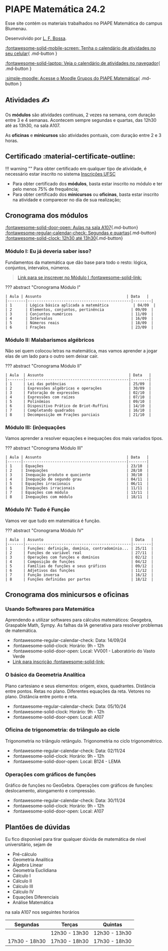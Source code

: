 # PIAPE Matemática 24.2
 

Esse site contém os materiais trabalhados no PIAPE Matemática do campus Blumenau. 

Desenvolvido por [L. F. Bossa](http://lattes.cnpq.br/8752951792540460).

[:fontawesome-solid-mobile-screen: Tenha o calendário de atividades no seu celular](https://calendar.google.com/calendar/ical/c_0cfd85872448206736dda30d068093a19a6996afa23f946d6c467f1e770b1067%40group.calendar.google.com/public/basic.ics){ .md-button }

[:fontawesome-solid-laptop: Veja o calendário de atividades no navegador](https://calendar.google.com/calendar/u/0/embed?src=c_0cfd85872448206736dda30d068093a19a6996afa23f946d6c467f1e770b1067@group.calendar.google.com&ctz=America/Sao_Paulo){ .md-button }

[:simple-moodle: Acesse o Moodle Grupos do PIAPE Matemática](https://grupos.moodle.ufsc.br/course/view.php?id=4106){ .md-button }

## Atividades :writing_hand:

Os **módulos** são atividades contínuas, 2 vezes na semana, com duração entre 3 e 4 semanas. Acontecem sempre segundas e quartas, das 12h30 até as 13h30, na sala A107.


As **oficinas** e **minicursos** são atividades pontuais, com duração entre 2 e 3 horas. 


## Certificado :material-certificate-outline:

!!! warning ""
    Para obter certificado em qualquer tipo de atividade, é necessário estar inscrito no sistema [Inscrições UFSC](https://inscricoes.ufsc.br/)
- Para obter certificado dos **módulos**, basta estar inscrito no módulo e ter pelo menos 75% de frequência;
- Para obter certificado dos **minicursos** ou **oficinas**, basta estar inscrito na atividade e comparecer no dia de sua realização;



## Cronograma dos módulos


[:fontawesome-solid-door-open: Aulas na sala A107](#cronograma-dos-modulos){.md-button}
[:fontawesome-regular-calendar-check: Segundas e quartas](#cronograma-dos-modulos){.md-button}
[:fontawesome-solid-clock: 12h30 até 13h30](#cronograma-dos-modulos){.md-button}

### Módulo I: Eu já deveria saber isso?

Fundamentos da matemática que dão base para todo o resto: lógica, conjuntos, intervalos, números.

> [Link para se inscrever no Módulo I :fontawesome-solid-link:](https://inscricoes.ufsc.br/piapeblumatematicam1242)


??? abstract "Cronograma Módulo I"

    | Aula | Assunto                                      | Data   |
    |--------|----------------------------------------------|--------|
    | 1      | Lógica básica aplicada a matemática           | 04/09  |
    | 2      | Elementos, conjuntos, pertinência            | 09/09  |
    | 3      | Conjuntos numéricos                          | 11/09  |
    | 4      | Intervalos                                   | 16/09  |
    | 5      | Números reais                                | 18/09  |
    | 6      | Frações                                      | 23/09  |


### Módulo II: Malabarismos algébricos

Não sei quem colocou letras na matemática, mas vamos aprender a jogar elas de um lado para o outro sem deixar cair.

<!-- > [Link para se inscrever no Módulo II :fontawesome-solid-link:](https://nupe.blumenau.ufsc.br/piape-pedagogico-e-educacional/piape-calendario-atividades/) 
-->
??? abstract "Cronograma Módulo II"

    | Aula  | Assunto                                      | Data   |
    |-------|----------------------------------------------|--------|
    | 1     | Lei das potências                            | 25/09  |
    | 2     | Expressões algébricas e operações            | 30/09  |
    | 3     | Fatoração de expressões                      | 02/10  |
    | 4     | Expressões com raízes                        | 07/10  |
    | 5     | Polinômios                                   | 09/10  |
    | 6     | Dispositivo Prático de Briot-Ruffini         | 14/10  |
    | 7     | Completando quadrados                        | 16/10  |
    | 8     | Decomposição em Frações parciais             | 21/10  |

### Módulo III: (in)equações

Vamos aprender a resolver equações e inequações dos mais variados tipos. 
<!--
> [Link para se inscrever no Módulo III :fontawesome-solid-link:](https://nupe.blumenau.ufsc.br/piape-pedagogico-e-educacional/piape-calendario-atividades/) 
-->

??? abstract "Cronograma Módulo III"

    | Aula | Assunto                                      | Data   |
    |------|----------------------------------------------|--------|
    | 1    | Equações                                     | 23/10  |
    | 2    | Inequações                                   | 28/10  |
    | 3    | Inequação produto e quociente                | 30/10  |
    | 4    | Inequação de segundo grau                    | 04/11  |
    | 5    | Equações irracionais                         | 06/11  |
    | 6    | Inequações irracionais                       | 11/11  |
    | 7    | Equações com módulo                          | 13/11  |
    | 8    | Inequações com módulo                        | 18/11  |

### Módulo IV: Tudo é Função

Vamos ver que tudo em matemática é função.
<!--
> [Link para se inscrever no Módulo IV :fontawesome-solid-link:](https://nupe.blumenau.ufsc.br/piape-pedagogico-e-educacional/piape-calendario-atividades/) 
-->

??? abstract "Cronograma Módulo IV"


    | Aula  | Assunto                                       | Data   |
    |-------|-----------------------------------------------|--------|
    | 1     | Funções: definição, domínio, contradomínio... | 25/11  |
    | 2     | Funções de variável real                      | 27/11  |
    | 3     | Operações com funções e domínios              | 02/12  |
    | 4     | Composição de funções                         | 04/12  |
    | 5     | Famílias de funções e seus gráficos           | 09/12  |
    | 6     | Adjetivos das funções                         | 11/12  |
    | 7     | Função inversa                                | 16/12  |
    | 8     | Funções definidas por partes                  | 18/12  |


## Cronograma dos minicursos e oficinas

### Usando Softwares para Matemática

Aprendendo a utilizar softwares para cálculos matemáticos: Geogebra, Graspable Math, Sympy. As falhas da IA generativa para resolver problemas de matemática.

- :fontawesome-regular-calendar-check: Data: 14/09/24
- :fontawesome-solid-clock: Horário: 9h - 12h
- :fontawesome-solid-door-open: Local: VV001 - Laboratório do Vasto Verde
- [Link para inscrição :fontawesome-solid-link:](http://inscricoes.ufsc.br/piapeblumatematicao1242) 

### O básico da Geometria Analítica

Plano cartesiano e seus elementos: origem, eixos, quadrantes. Distância entre pontos. Retas no plano. Diferentes equações da reta. Vetores no plano. Distância entre ponto e reta.

- :fontawesome-regular-calendar-check: Data: 05/10/24
- :fontawesome-solid-clock: Horário: 9h - 12h
- :fontawesome-solid-door-open: Local: A107

### Oficina de trigonometria: do triângulo ao ciclo

Trigonometria no triângulo retângulo. Trigonometria no ciclo trigonométrico.

- :fontawesome-regular-calendar-check: Data: 02/11/24
- :fontawesome-solid-clock: Horário: 9h - 12h
- :fontawesome-solid-door-open: Local: B124 - LEMA

### Operações com gráficos de funções

Gráfico de funções no GeoGebra. Operações com gráficos de funções: deslocamento, alongamento e compressão.

- :fontawesome-regular-calendar-check: Data: 30/11/24
- :fontawesome-solid-clock: Horário: 9h - 12h
- :fontawesome-solid-door-open: Local: A107

## Plantões de dúvidas

Eu fico disponível para tirar qualquer dúvida de matemática de nível universitário, sejam de 

- Pré-cálculo
- Geometria Analítica
- Álgebra Linear
- Geometria Euclidiana
- Cálculo I
- Cálculo II
- Cálculo III
- Cálculo IV
- Equações Diferenciais
- Análise Matemática

na sala A107 nos seguintes horários

| Segundas      | Terças        | Quintas       | 
| :--------:    | :------:      | :-------:     |
|               | 12h30 - 13h30 | 12h30 - 13h30 |
| 17h30 - 18h30 | 17h30 - 18h30 | 17h30 - 18h30 |
